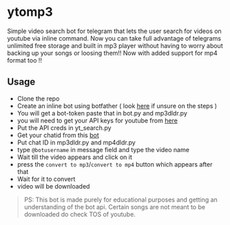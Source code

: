 # ytomp3

Simple video search bot for telegram that lets the user search for videos on youtube via inline command. Now you can take full advantage of telegrams unlimited free storage and built in mp3 player without having to worry about backing up your songs or loosing them!! Now with added support for mp4 format too !!

## Usage
- Clone the repo
- Create an inline bot using botfather ( look [here](https://core.telegram.org/bots/inline) if unsure on the steps )
- You will get a bot-token paste that in bot.py and mp3dldr.py
- you will need to get your API keys for youtube from [here](https://developers.google.com/docs/api/quickstart/python) 
- Put the API creds in yt_search.py
- Get your chatid from this [bot](https://telegram.me/get_id_bot)
- Put chat ID in mp3dldr.py and mp4dldr.py
- type `@botusername` in message field and type the video name
- Wait till the video appears and click on it
- press the `convert to mp3`/`convert to mp4` button which appears after that
- Wait for it to convert
- video will be downloaded


> PS: This bot is made purely for educational purposes and getting an understanding of the bot api. Certain songs are not meant to be downloaded do check TOS of youtube. 



